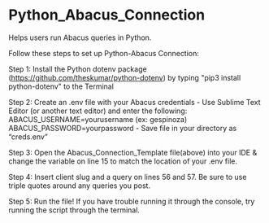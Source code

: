 # Python_Abacus_Connection
Helps users run Abacus queries in Python.

Follow these steps to set up Python-Abacus Connection:

Step 1: Install the Python dotenv package (https://github.com/theskumar/python-dotenv) by typing "pip3 install python-dotenv" to the Terminal

Step 2: Create an .env file with your Abacus credentials
    - Use Sublime Text Editor (or another text editor) and enter the following: ABACUS_USERNAME=yourusername (ex: gespinoza)          ABACUS_PASSWORD=yourpassword
    - Save file in your directory as “creds.env”

Step 3: Open the Abacus_Connection_Template file(above) into your IDE & change the variable on line 15 to match the location of your .env file.  

Step 4: Insert client slug and a query on lines 56 and 57. Be sure to use triple quotes around any queries you post.

Step 5: Run the file! If you have trouble running it through the console, try running the script through the terminal.

